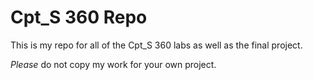 # Cpt_S 360 Repo
This is my repo for all of the Cpt_S 360 labs as well as the final project.

*Please* do not copy my work for your own project.
